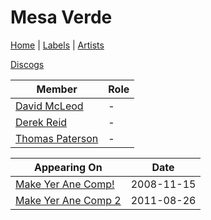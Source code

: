 # Mesa Verde

[Home](../index.md) | [Labels](../labels.md) | [Artists](../artists.md)

[Discogs](https://www.discogs.com/artist/2266559-Mesa-Verde)

| Member | Role |
|---|---|
| [David McLeod](david-mcleod.md) | - |
| [Derek Reid](derek-reid.md) | - |
| [Thomas Paterson](thomas-paterson.md) | - |

| Appearing On | Date |
|---|---|
[Make Yer Ane Comp!](../releases/various-make-yer-ane-comp.md)  | 2008-11-15 |
[Make Yer Ane Comp 2](../releases/various-make-yer-ane-comp-2.md)  | 2011-08-26 |